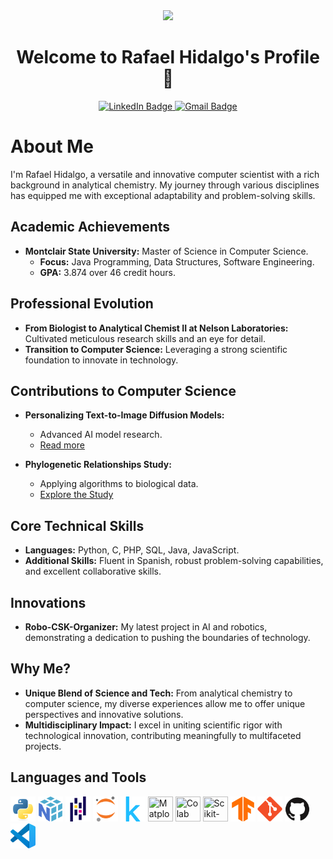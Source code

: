 <div id="header" align="center">
  <img src="https://preview.redd.it/prph3whi9f061.jpg?auto=webp&s=e0eef8a3588e70fd963a54aae0f8b049adc168a5" width="500"/>
  <h1>Welcome to Rafael Hidalgo's Profile 👋</h1>
</div>

<div id="contact" align="center">
  <a href="https://www.linkedin.com/in/rafael-omar-hidalgo/">
    <img src="https://img.shields.io/badge/LinkedIn-blue?style=for-the-badge&logo=linkedin&logoColor=white" alt="LinkedIn Badge"/>
  </a>
  <a href="mailto:rafaelhidalgo005@gmail.com">
    <img src="https://img.shields.io/badge/Gmail-red?style=for-the-badge&logo=gmail&logoColor=white" alt="Gmail Badge"/>
  </a>
</div>

# About Me

I'm Rafael Hidalgo, a versatile and innovative computer scientist with a rich background in analytical chemistry. My journey through various disciplines has equipped me with exceptional adaptability and problem-solving skills.

## Academic Achievements

- **Montclair State University:** Master of Science in Computer Science.
  - **Focus:** Java Programming, Data Structures, Software Engineering.
  - **GPA:** 3.874 over 46 credit hours.

## Professional Evolution

- **From Biologist to Analytical Chemist II at Nelson Laboratories:** Cultivated meticulous research skills and an eye for detail.
- **Transition to Computer Science:** Leveraging a strong scientific foundation to innovate in technology.

## Contributions to Computer Science

- **Personalizing Text-to-Image Diffusion Models:** 
  - Advanced AI model research. 
  - [Read more](https://www.researchgate.net/publication/369476053_Personalizing_Text-to-Image_Diffusion_Models_by_Fine-Tuning_Classification_for_AI_Applications)

- **Phylogenetic Relationships Study:** 
  - Applying algorithms to biological data.
  - [Explore the Study](https://ieeexplore.ieee.org/document/10020454)

## Core Technical Skills

- **Languages:** Python, C, PHP, SQL, Java, JavaScript.
- **Additional Skills:** Fluent in Spanish, robust problem-solving capabilities, and excellent collaborative skills.

## Innovations

- **Robo-CSK-Organizer:** My latest project in AI and robotics, demonstrating a dedication to pushing the boundaries of technology.

## Why Me?

- **Unique Blend of Science and Tech:** From analytical chemistry to computer science, my diverse experiences allow me to offer unique perspectives and innovative solutions.
- **Multidisciplinary Impact:** I excel in uniting scientific rigor with technological innovation, contributing meaningfully to multifaceted projects.

## Languages and Tools
<div id="badges">
<img src="https://github.com/devicons/devicon/blob/master/icons/python/python-original.svg" title='Python' width="40" height="40"> 
<img src="https://github.com/devicons/devicon/blob/master/icons/numpy/numpy-original.svg" title='NumPy' width="40" height="40"> 
<img src="https://github.com/devicons/devicon/blob/master/icons/pandas/pandas-original.svg" title='Pandas' width="40" height="40"> 
<img src="https://github.com/devicons/devicon/blob/master/icons/jupyter/jupyter-original.svg" title='Jupyter' width="40" height="40"> 
<img src="https://github.com/devicons/devicon/blob/master/icons/kaggle/kaggle-original.svg" title="Kaggle" width="40" height="40"> 
<img src="https://upload.wikimedia.org/wikipedia/commons/8/84/Matplotlib_icon.svg" title="Matplotlib" width="40" height="40"> 
<img src="https://upload.wikimedia.org/wikipedia/commons/d/d0/Google_Colaboratory_SVG_Logo.svg" title="Colab" width="40" height="40"> 
<img src="https://upload.wikimedia.org/wikipedia/commons/0/05/Scikit_learn_logo_small.svg" title="Scikit-Learn" width="40" height="40"> 
<img src="https://github.com/devicons/devicon/blob/master/icons/tensorflow/tensorflow-original.svg" title="TensorFlow" width="40" height="40"> 
<img src="https://github.com/devicons/devicon/blob/master/icons/git/git-original.svg" title="Git" width="40" height="40"> 
<img src="https://github.com/devicons/devicon/blob/master/icons/github/github-original.svg" title="GitHub" width="40" height="40"> 
<img src="https://github.com/devicons/devicon/blob/master/icons/vscode/vscode-original.svg" title="VS Code" width="40" height="40"> 

</div>
